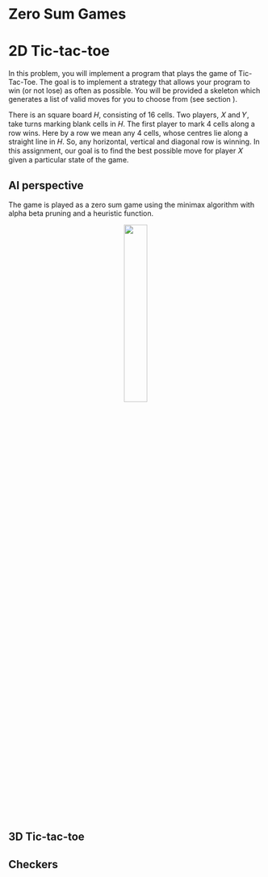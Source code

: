 # Zero Sum Games

# 2D Tic-tac-toe

In this problem, you will implement a program that plays the game of Tic-Tac-Toe. The goal is to implement a strategy 
that allows your program to win (or not lose) as often as possible. You will be provided a skeleton which generates a 
list of valid moves for you to choose from (see section ).

There is an square board 𝐻, consisting of 16 cells. Two players, 𝑋 and 𝑌, take turns marking blank cells in 𝐻. The first
player to mark 4 cells along a row wins. Here by a row we mean any 4 cells, whose centres lie along a straight line in 𝐻.
So, any horizontal, vertical and diagonal row is winning. In this assignment, our goal is to find the best possible move 
for player 𝑋 given a particular state of the game.


## AI perspective
The game is played as a zero sum game using the minimax algorithm with alpha beta pruning and a heuristic function.

<p float="left" align='center'>  
  <img src='http://theoryofprogramming.azurewebsites.net/wp-content/uploads/2017/12/minimax-1.jpg' width="30%" height="30%"
 />


## 3D Tic-tac-toe

## Checkers

